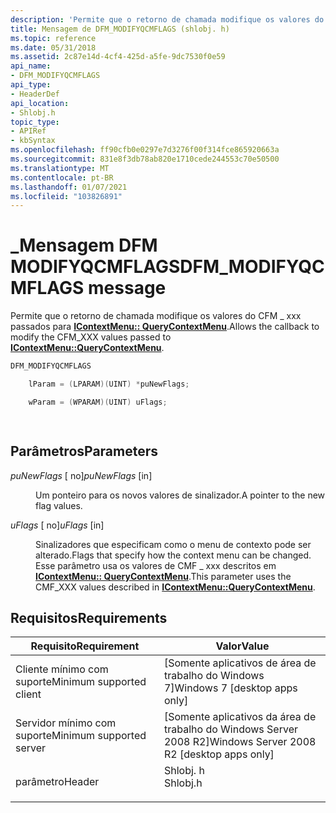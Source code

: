 ```yaml
---
description: 'Permite que o retorno de chamada modifique os valores do CFM \_ xxx passados para IContextMenu:: QueryContextMenu.'
title: Mensagem de DFM_MODIFYQCMFLAGS (shlobj. h)
ms.topic: reference
ms.date: 05/31/2018
ms.assetid: 2c87e14d-4cf4-425d-a5fe-9dc7530f0e59
api_name:
- DFM_MODIFYQCMFLAGS
api_type:
- HeaderDef
api_location:
- Shlobj.h
topic_type:
- APIRef
- kbSyntax
ms.openlocfilehash: ff90cfb0e0297e7d3276f00f314fce865920663a
ms.sourcegitcommit: 831e8f3db78ab820e1710cede244553c70e50500
ms.translationtype: MT
ms.contentlocale: pt-BR
ms.lasthandoff: 01/07/2021
ms.locfileid: "103826891"
---
```

# <a name="dfm_modifyqcmflags-message"></a><span data-ttu-id="ab704-103">\_Mensagem DFM MODIFYQCMFLAGS</span><span class="sxs-lookup"><span data-stu-id="ab704-103">DFM\_MODIFYQCMFLAGS message</span></span>

<span data-ttu-id="ab704-104">Permite que o retorno de chamada modifique os valores do CFM \_ xxx passados para [**IContextMenu:: QueryContextMenu**](/windows/desktop/api/shobjidl_core/nf-shobjidl_core-icontextmenu-querycontextmenu).</span><span class="sxs-lookup"><span data-stu-id="ab704-104">Allows the callback to modify the CFM\_XXX values passed to [**IContextMenu::QueryContextMenu**](/windows/desktop/api/shobjidl_core/nf-shobjidl_core-icontextmenu-querycontextmenu).</span></span>


```C++
DFM_MODIFYQCMFLAGS

    lParam = (LPARAM)(UINT) *puNewFlags;

    wParam = (WPARAM)(UINT) uFlags;         

            
```



## <a name="parameters"></a><span data-ttu-id="ab704-105">Parâmetros</span><span class="sxs-lookup"><span data-stu-id="ab704-105">Parameters</span></span>

<dl> <dt>

<span data-ttu-id="ab704-106">*puNewFlags* \[ no\]</span><span class="sxs-lookup"><span data-stu-id="ab704-106">*puNewFlags* \[in\]</span></span>
</dt> <dd>

<span data-ttu-id="ab704-107">Um ponteiro para os novos valores de sinalizador.</span><span class="sxs-lookup"><span data-stu-id="ab704-107">A pointer to the new flag values.</span></span>

</dd> <dt>

<span data-ttu-id="ab704-108">*uFlags* \[ no\]</span><span class="sxs-lookup"><span data-stu-id="ab704-108">*uFlags* \[in\]</span></span>
</dt> <dd>

<span data-ttu-id="ab704-109">Sinalizadores que especificam como o menu de contexto pode ser alterado.</span><span class="sxs-lookup"><span data-stu-id="ab704-109">Flags that specify how the context menu can be changed.</span></span> <span data-ttu-id="ab704-110">Esse parâmetro usa os valores de CMF \_ xxx descritos em [**IContextMenu:: QueryContextMenu**](/windows/desktop/api/shobjidl_core/nf-shobjidl_core-icontextmenu-querycontextmenu).</span><span class="sxs-lookup"><span data-stu-id="ab704-110">This parameter uses the CMF\_XXX values described in [**IContextMenu::QueryContextMenu**](/windows/desktop/api/shobjidl_core/nf-shobjidl_core-icontextmenu-querycontextmenu).</span></span>

</dd> </dl>

## <a name="requirements"></a><span data-ttu-id="ab704-111">Requisitos</span><span class="sxs-lookup"><span data-stu-id="ab704-111">Requirements</span></span>



| <span data-ttu-id="ab704-112">Requisito</span><span class="sxs-lookup"><span data-stu-id="ab704-112">Requirement</span></span> | <span data-ttu-id="ab704-113">Valor</span><span class="sxs-lookup"><span data-stu-id="ab704-113">Value</span></span> |
|-------------------------------------|-------------------------------------------------------------------------------------|
| <span data-ttu-id="ab704-114">Cliente mínimo com suporte</span><span class="sxs-lookup"><span data-stu-id="ab704-114">Minimum supported client</span></span><br/> | <span data-ttu-id="ab704-115">\[Somente aplicativos de área de trabalho do Windows 7\]</span><span class="sxs-lookup"><span data-stu-id="ab704-115">Windows 7 \[desktop apps only\]</span></span><br/>                                          |
| <span data-ttu-id="ab704-116">Servidor mínimo com suporte</span><span class="sxs-lookup"><span data-stu-id="ab704-116">Minimum supported server</span></span><br/> | <span data-ttu-id="ab704-117">\[Somente aplicativos da área de trabalho do Windows Server 2008 R2\]</span><span class="sxs-lookup"><span data-stu-id="ab704-117">Windows Server 2008 R2 \[desktop apps only\]</span></span><br/>                             |
| <span data-ttu-id="ab704-118">parâmetro</span><span class="sxs-lookup"><span data-stu-id="ab704-118">Header</span></span><br/>                   | <dl> <span data-ttu-id="ab704-119"><dt>Shlobj. h</dt></span><span class="sxs-lookup"><span data-stu-id="ab704-119"><dt>Shlobj.h</dt></span></span> </dl> |



 

 




